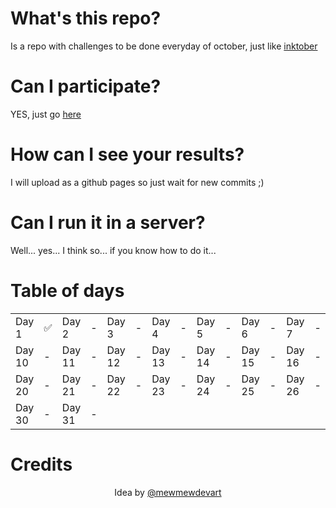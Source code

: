 # What's this repo?
 
Is a repo with challenges to be done everyday of october, just like
<a href=https://inktober.com>
  inktober
</a>

# Can I participate?

YES, just go
<a href=https://github.com/andreyvdl/CSStober2023/edit/main/README.md#credits>
  here
</a>

# How can I see your results?

I will upload as a github pages so just wait for new commits ;)

# Can I run it in a server?

Well... yes... I think so... if you know how to do it...

# Table of days

<table>
  <tr>
    <td>Day 1</td>
    <td>✅</td>
    <td>Day 2</td>
    <td>-</td>
    <td>Day 3</td>
    <td>-</td>
    <td>Day 4</td>
    <td>-</td>
    <td>Day 5</td>
    <td>-</td>
    <td>Day 6</td>
    <td>-</td>
    <td>Day 7</td>
    <td>-</td>
    <td>Day 8</td>
    <td>-</td>
    <td>Day 9</td>
    <td>-</td>
  <tr>
    <td>Day 10</td>
    <td>-</td>
    <td>Day 11</td>
    <td>-</td>
    <td>Day 12</td>
    <td>-</td>
    <td>Day 13</td>
    <td>-</td>
    <td>Day 14</td>
    <td>-</td>
    <td>Day 15</td>
    <td>-</td>
    <td>Day 16</td>
    <td>-</td>
    <td>Day 17</td>
    <td>-</td>
    <td>Day 18</td>
    <td>-</td>
    <td>Day 19</td>
    <td>-</td>
  </tr>
  <tr>
    <td>Day 20</td>
    <td>-</td>
    <td>Day 21</td>
    <td>-</td>
    <td>Day 22</td>
    <td>-</td>
    <td>Day 23</td>
    <td>-</td>
    <td>Day 24</td>
    <td>-</td>
    <td>Day 25</td>
    <td>-</td>
    <td>Day 26</td>
    <td>-</td>
    <td>Day 27</td>
    <td>-</td>
    <td>Day 28</td>
    <td>-</td>
    <td>Day 29</td>
    <td>-</td>
  <tr>
    <td>Day 30</td>
    <td>-</td>
    <td>Day 31</td>
    <td>-</td>
  </tr>
</table>

# Credits

<div align=center>
  <p>
    Idea by
    <a href=https://github.com/mewmewdevart>
      @mewmewdevart
    </a>
  </p>
</div>
